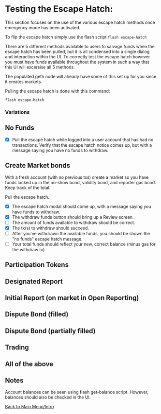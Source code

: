 # Testing the Escape Hatch:

This section focuses on the use of the various escape hatch methods once emergency mode has been activated.

To flip the escape hatch simply use the flash script `flash escape-hatch`

There are 5 different methods available to users to salvage funds when the escape hatch has been pulled, but it is all condensed into a single dialog and interaction within the UI. To correctly test the escape hatch however you must have funds available throughout the system in such a way that this UI will excersise all 5 methods.

The populated geth node will already have some of this set up for you since it creates markets.

Pulling the escape hatch is done with this command:

```
flash escape-hatch
```

### Variations

## No Funds

- [x] Pull the escape hatch while logged into a user account that has had no transactions. Verify that the escape hatch notice comes up, but with a message saying you have no funds to withdraw.

## Create Market bonds

With a fresh account (with no previous txs) create a market so you have funds locked up in the no-show bond, validity bond, and reporter gas bond. Keep track of the total.

Pull the escape hatch.

- [x] The escape hatch modal should come up, with a message saying you have funds to withdraw.
- [x] The withdraw funds button should bring up a Review screen.
- [ ] The amount of funds available to withdraw should be correct.
- [x] The tx(s) to withdraw should succeed.
- [ ] After you've withdrawn the available funds, you should be shown the "no funds" escape hatch message.
- [ ] Your total funds should reflect your new, correct balance (minus gas for the withdraw tx).

## Participation Tokens

## Designated Report

## Initial Report (on market in Open Reporting)

## Dispute Bond (filled)

## Dispute Bond (partially filled)

## Trading

## All of the above


## Notes

Account balances can be seen using flash get-balance script. However, balances should also be checked in the UI.

[Back to Main Menu/Intro](https://github.com/AugurProject/augur-walkthrough/)
